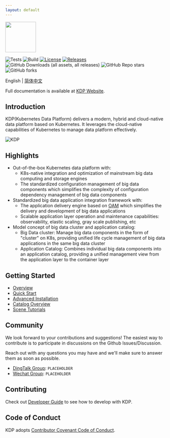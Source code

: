 ```yaml
---
layout: default
---
```


<p align="left">
<img height="96" src="https://linktime-public.oss-cn-qingdao.aliyuncs.com/linktime-homepage/kdp/kdp-logo.png" />
</p>

![Tests](https://github.com/linktimecloud/kubernetes-data-platform/actions/workflows/unit-test.yml/badge.svg)
![Build](https://github.com/linktimecloud/kubernetes-data-platform/actions/workflows/ci-build.yml/badge.svg)
[![License](https://img.shields.io/badge/License-Apache_2.0-blue.svg)](https://opensource.org/licenses/Apache-2.0)
[![Releases](https://img.shields.io/github/release/linktimecloud/kubernetes-data-platform/all.svg?style=flat-square)](https://github.com/linktimecloud/kubernetes-data-platform/releases)
![GitHub Downloads (all assets, all releases)](https://img.shields.io/github/downloads/linktimecloud/kubernetes-data-platform/total)
![GitHub Repo stars](https://img.shields.io/github/stars/linktimecloud/kubernetes-data-platform)
![GitHub forks](https://img.shields.io/github/forks/linktimecloud/kubernetes-data-platform)

English | [简体中文](./README_zh.md)

Full documentation is available at [KDP Website](https://linktimecloud.github.io/kubernetes-data-platform/).

## Introduction
KDP(Kubernetes Data Platform) delivers a modern, hybrid and cloud-native data platform based on Kubernetes. It leverages the cloud-native capabilities of Kubernetes to manage data platform effectively.

![KDP](https://linktime-public.oss-cn-qingdao.aliyuncs.com/linktime-homepage/kdp/kdp-archi-en.png)

## Highlights
* Out-of-the-box Kubernetes data platform with:
  * K8s-native integration and optimization of mainstream big data computing and storage engines
  * The standardized configuration management of big data components which simplifies the complexity of configuration dependency management of big data components
* Standardized big data application integration framework with:
  * The application delivery engine based on [OAM](https://oam.dev/) which simplifies the delivery and development of big data applications
  * Scalable application layer operation and maintenance capabilities: observability, elastic scaling, gray scale publishing, etc
* Model concept of big data cluster and application catalog:
  * Big Data cluster: Manage big data components in the form of "cluster" on K8s, providing unified life cycle management of big data applications in the same big data cluster
  * Application Catalog: Combines individual big data components into an application catalog, providing a unified management view from the application layer to the container layer

## Getting Started
* [Overview](./docs/en/getting-started/overview.md)
* [Quick Start](./docs/en/getting-started/quick-start.md)
* [Advanced Installation](./docs/en/getting-started/advanced-install.md)
* [Catalog Overview](./docs/en/catalog-overview/catalogs.md)
* [Scene Tutorials](./docs/en/user-tutorials/tutorials.md)

## Community
We look forward to your contributions and suggestions! The easiest way to contribute is to participate in discussions on the Github Issues/Discussion.

Reach out with any questions you may have and we'll make sure to answer them as soon as possible.
* [DingTalk Group](https://www.dingtalk.com/en): `PLACEHOLDER`
* [Wechat Group](https://www.wechat.com/en): `PLACEHOLDER`

## Contributing
Check out [Developer Guide](docs/en/developer-guide/developer-guide.md) to see how to develop with KDP.

## Code of Conduct
KDP adopts [Contributor Covenant Code of Conduct](https://www.contributor-covenant.org/).
